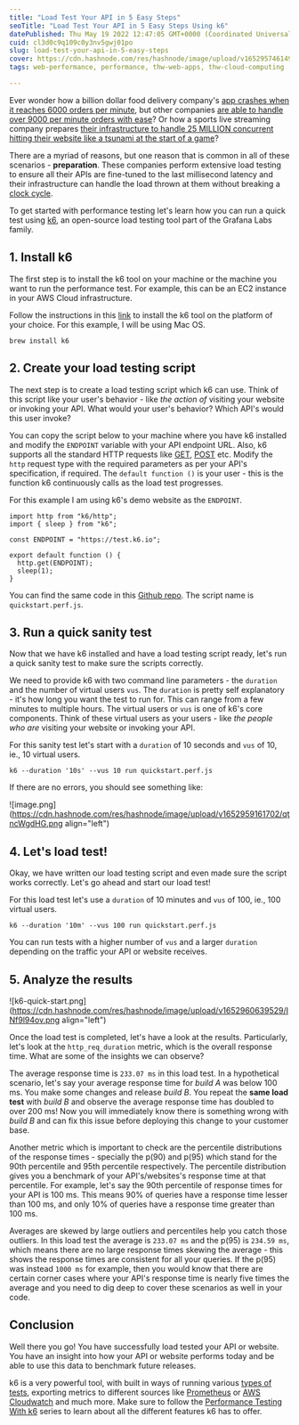 ```yaml
---
title: "Load Test Your API in 5 Easy Steps"
seoTitle: "Load Test Your API in 5 Easy Steps Using k6"
datePublished: Thu May 19 2022 12:47:05 GMT+0000 (Coordinated Universal Time)
cuid: cl3d0c9q109c0y3nv5gwj01po
slug: load-test-your-api-in-5-easy-steps
cover: https://cdn.hashnode.com/res/hashnode/image/upload/v1652957461493/iVVrIiDuQ.png
tags: web-performance, performance, thw-web-apps, thw-cloud-computing

---
```


Ever wonder how a billion dollar food delivery company's [app crashes when it reaches 6000 orders per minute](https://www.engadget.com/grubhub-offer-of-free-lunch-nyc-crashes-website-233056950.html), but other companies [are able to handle over 9000 per minute orders with ease](https://www.indiatoday.in/technology/news/story/india-celebrates-new-year-eve-at-the-rate-of-9000-swiggy-orders-and-8000-zomato-orders-per-minute-1894781-2022-01-01)? Or how a sports live streaming company prepares [their infrastructure to handle 25 MILLION concurrent hitting their website like a tsunami at the start of a game](https://www.youtube.com/watch?v=QjvyiyH4rr0)?

There are a myriad of reasons, but one reason that is common in all of these scenarios - **preparation**. These companies perform extensive load testing to ensure all their APIs are fine-tuned to the last millisecond latency and their infrastructure can handle the load thrown at them without breaking a [clock cycle](https://www.intel.com/content/www/us/en/gaming/resources/cpu-clock-speed.html).

To get started with performance testing let's learn how you can run a quick test using [k6](https://k6.io/), an open-source load testing tool part of the Grafana Labs family.

## 1\. Install k6

The first step is to install the k6 tool on your machine or the machine you want to run the performance test. For example, this can be an EC2 instance in your AWS Cloud infrastructure.

Follow the instructions in this [link](https://k6.io/docs/getting-started/installation/) to install the k6 tool on the platform of your choice. For this example, I will be using Mac OS.

```plaintext
brew install k6
```

## 2\. Create your load testing script

The next step is to create a load testing script which k6 can use. Think of this script like your user's behavior - like *the action of* visiting your website or invoking your API. What would your user's behavior? Which API's would this user invoke?

You can copy the script below to your machine where you have k6 installed and modify the `ENDPOINT` variable with your API endpoint URL. Also, k6 supports all the standard HTTP requests like [GET](https://k6.io/docs/javascript-api/k6-http/get/), [POST](https://k6.io/docs/javascript-api/k6-http/post/) etc. Modify the `http` request type with the required parameters as per your API's specification, if required. The `default function ()` is your user - this is the function k6 continuously calls as the load test progresses.

For this example I am using k6's demo website as the `ENDPOINT`.

```plaintext
import http from "k6/http";
import { sleep } from "k6";

const ENDPOINT = "https://test.k6.io";

export default function () {
  http.get(ENDPOINT);
  sleep(1);
}
```

You can find the same code in this [Github repo](https://github.com/anikeshk/performance-testing-with-k6/tree/master/quickstart). The script name is `quickstart.perf.js`.

## 3\. Run a quick sanity test

Now that we have k6 installed and have a load testing script ready, let's run a quick sanity test to make sure the scripts correctly.

We need to provide k6 with two command line parameters - the `duration` and the number of virtual users `vus`. The `duration` is pretty self explanatory - it's how long you want the test to run for. This can range from a few minutes to multiple hours. The virtual users or `vus` is one of k6's core components. Think of these virtual users as your users - like *the people who are* visiting your website or invoking your API.

For this sanity test let's start with a `duration` of 10 seconds and `vus` of 10, ie., 10 virtual users.

```plaintext
k6 --duration '10s' --vus 10 run quickstart.perf.js
```

If there are no errors, you should see something like:

![image.png](https://cdn.hashnode.com/res/hashnode/image/upload/v1652959161702/qtncWgdHG.png align="left")

## 4\. Let's load test!

Okay, we have written our load testing script and even made sure the script works correctly. Let's go ahead and start our load test!

For this load test let's use a `duration` of 10 minutes and `vus` of 100, ie., 100 virtual users.

```plaintext
k6 --duration '10m' --vus 100 run quickstart.perf.js
```

You can run tests with a higher number of `vus` and a larger `duration` depending on the traffic your API or website receives.

## 5\. Analyze the results

![k6-quick-start.png](https://cdn.hashnode.com/res/hashnode/image/upload/v1652960639529/INf9l94ov.png align="left")

Once the load test is completed, let's have a look at the results. Particularly, let's look at the `http_req_duration` metric, which is the overall response time. What are some of the insights we can observe?

The average response time is `233.07 ms` in this load test. In a hypothetical scenario, let's say your average response time for *build A* was below 100 ms. You make some changes and release *build B*. You repeat the **same load test** with *build B* and observe the average response time has doubled to over 200 ms! Now you will immediately know there is something wrong with *build B* and can fix this issue before deploying this change to your customer base.

Another metric which is important to check are the percentile distributions of the response times - specially the p(90) and p(95) which stand for the 90th percentile and 95th percentile respectively. The percentile distribution gives you a benchmark of your API's/websites's response time at that percentile. For example, let's say the 90th percentile of response times for your API is 100 ms. This means 90% of queries have a response time lesser than 100 ms, and only 10% of queries have a response time greater than 100 ms.

Averages are skewed by large outliers and percentiles help you catch those outliers. In this load test the average is `233.07 ms` and the p(95) is `234.59 ms`, which means there are no large response times skewing the average - this shows the response times are consistent for all your queries. If the p(95) was instead `1000 ms` for example, then you would know that there are certain corner cases where your API's response time is nearly five times the average and you need to dig deep to cover these scenarios as well in your code.

## Conclusion

Well there you go! You have successfully load tested your API or website. You have an insight into how your API or website performs today and be able to use this data to benchmark future releases.

k6 is a very powerful tool, with built in ways of running various [types of tests](https://k6.io/docs/test-types/introduction/), exporting metrics to different sources like [Prometheus](https://k6.io/docs/results-visualization/prometheus/) or [AWS Cloudwatch](https://k6.io/docs/results-visualization/amazon-cloudwatch/) and much more. Make sure to follow the [Performance Testing With k6](https://anikeshk.com/series/perf-testing-with-k6) series to learn about all the different features k6 has to offer.